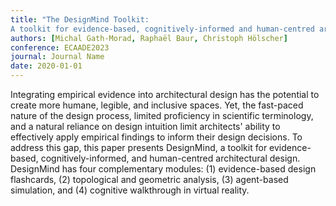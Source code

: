 ```yaml
---
title: "The DesignMind Toolkit:
A toolkit for evidence-based, cognitively-informed and human-centred architectural design"
authors: [Michal Gath-Morad, Raphaël Baur, Christoph Hölscher]
conference: ECAADE2023
journal: Journal Name
date: 2020-01-01
---
```

Integrating empirical evidence into architectural design has the potential to create more humane, legible, and inclusive spaces. Yet, the fast-paced nature of the design process, limited proficiency in scientific terminology, and a natural reliance on design intuition limit architects' ability to effectively apply empirical findings to inform their design decisions. To address this gap, this paper presents DesignMind, a toolkit for evidence-based, cognitively-informed, and human-centred architectural design. DesignMind has four complementary modules: (1) evidence-based design flashcards, (2) topological and geometric analysis, (3) agent-based simulation, and (4) cognitive walkthrough in virtual reality.